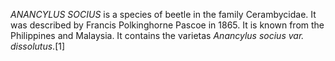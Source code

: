 _ANANCYLUS SOCIUS_ is a species of beetle in the family Cerambycidae. It was described by Francis Polkinghorne Pascoe in 1865. It is known from the Philippines and Malaysia. It contains the varietas _Anancylus socius var. dissolutus_.[1]
